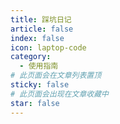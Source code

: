 ```yaml
---
title: 踩坑日记
article: false
index: false
icon: laptop-code
category:
  - 使用指南
# 此页面会在文章列表置顶
sticky: false
# 此页面会出现在文章收藏中
star: false
---
```


<AutoCatalog/>
